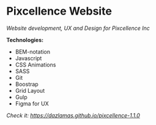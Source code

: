 # Pixcellence Website

*Website development, UX and Design for Pixcellence Inc*

**Technologies:**
- BEM-notation
- Javascript
- CSS Animations
- SASS
- Git
- Boostrap
- Grid Layout
- Gulp
- Figma for UX

*Check it: https://dazlamas.github.io/pixcellence-1.1.0*

